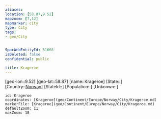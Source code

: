 ```yaml
---
aliases: 
location: [58.87,9.52]
mapzoom: [7,12] 
mapmarker: city 
type: City
tags:
- geo/City


SpocWebEntityId: 31608
isDeleted: false
confidential: public

title: Krageroe
---
```

[geo-lon::9.52]
[geo-lat::58.87]
[name::Krageroe]
[State::]
[Country::[Norway](geo/Continent/Europe/Norway.md)]
[StateId::]
[Population::]
[Unknown::]


```leaflet
id: Krageroe
coordinates: [Krageroe](geo/Continent/Europe/Norway/City/Krageroe.md)
markerFile: [Krageroe](geo/Continent/Europe/Norway/City/Krageroe.md)
defaultZoom: 11 
maxZoom: 18
```


